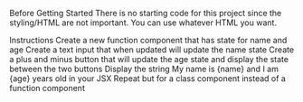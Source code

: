 
Before Getting Started
There is no starting code for this project since the styling/HTML are not important. You can use whatever HTML you want.

Instructions
Create a new function component that has state for name and age
Create a text input that when updated will update the name state
Create a plus and minus button that will update the age state and display the state between the two buttons
Display the string My name is {name} and I am {age} years old in your JSX
Repeat but for a class component instead of a function component
